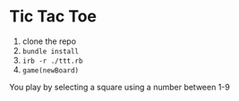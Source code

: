 # Tic Tac Toe

1. clone the repo
2. `bundle install`
3. `irb -r ./ttt.rb`
4. `game(newBoard)`

You play by selecting a square using a number between 1-9
